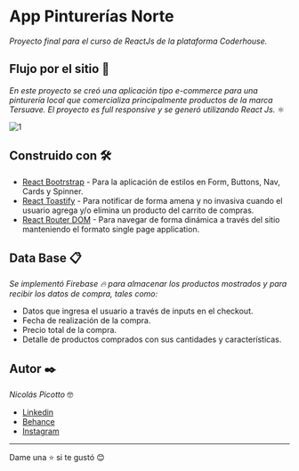 # App Pinturerías Norte

_Proyecto final para el curso de ReactJs de la plataforma Coderhouse._

## Flujo por el sitio 🚀

_En este proyecto se creó una aplicación tipo e-commerce para una pinturería local que comercializa principalmente productos de la marca Tersuave. El proyecto es full responsive y se generó utilizando React Js._ ⚛️ 

![1](https://github.com/NicoPicotto/proyectoFinalReactJs/blob/master/src/img/gifexample.gif)

## Construido con 🛠️
 * [React Bootrstrap](https://react-bootstrap.github.io/) - Para la aplicación de estilos en Form, Buttons, Nav, Cards y Spinner.
 * [React Toastify](https://www.npmjs.com/package/react-toastify) - Para notificar de forma amena y no invasiva cuando el usuario agrega y/o elimina un producto del carrito de compras.
 * [React Router DOM](https://www.npmjs.com/package/react-router-dom/v/5.3.0) - Para navegar de forma dinámica a través del sitio manteniendo el formato single page application.
 

## Data Base 📋

_Se implementó Firebase :fire: para almacenar los productos mostrados y para recibir los datos de compra, tales como:_
 * Datos que ingresa el usuario a través de inputs en el checkout.
 * Fecha de realización de la compra.
 * Precio total de la compra.
 * Detalle de productos comprados con sus cantidades y características.

## Autor ✒️

_Nicolás Picotto_ :nerd_face:

 * [Linkedin](https://github.com/NicoPicotto)
 * [Behance](https://www.behance.net/nicolaspicotto)
 * [Instagram](https://www.instagram.com/npicotto)

---
Dame una :star: si te gustó 😊
